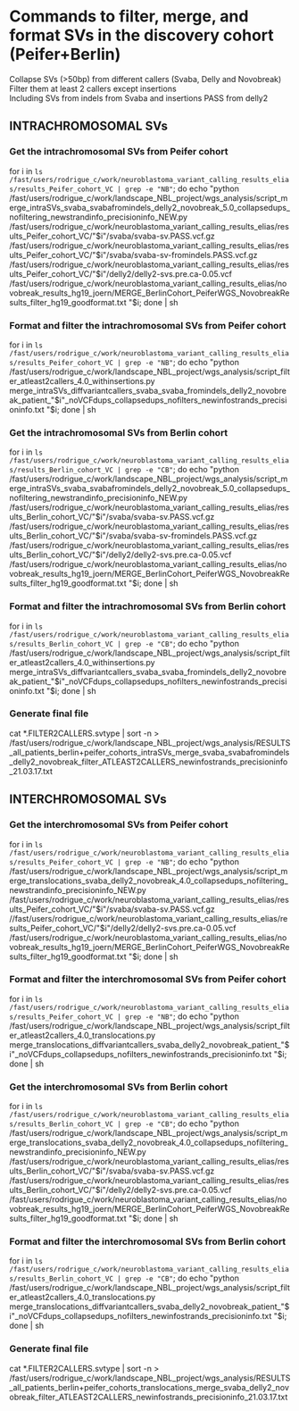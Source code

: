 # Commands to filter, merge, and format SVs in the discovery cohort (Peifer+Berlin)

Collapse SVs (>50bp) from different callers (Svaba, Delly and Novobreak)<br/>
Filter them at least 2 callers except insertions<br/>
Including SVs from indels from Svaba and insertions PASS from delly2

## INTRACHROMOSOMAL SVs

### Get the intrachromosomal SVs from Peifer cohort
for i in `ls /fast/users/rodrigue_c/work/neuroblastoma_variant_calling_results_elias/results_Peifer_cohort_VC | grep -e "NB"`; do echo "python /fast/users/rodrigue_c/work/landscape_NBL_project/wgs_analysis/script_merge_intraSVs_svaba_svabafromindels_delly2_novobreak_5.0_collapsedups_nofiltering_newstrandinfo_precisioninfo_NEW.py /fast/users/rodrigue_c/work/neuroblastoma_variant_calling_results_elias/results_Peifer_cohort_VC/"$i"/svaba/svaba-sv.PASS.vcf.gz /fast/users/rodrigue_c/work/neuroblastoma_variant_calling_results_elias/results_Peifer_cohort_VC/"$i"/svaba/svaba-sv-fromindels.PASS.vcf.gz /fast/users/rodrigue_c/work/neuroblastoma_variant_calling_results_elias/results_Peifer_cohort_VC/"$i"/delly2/delly2-svs.pre.ca-0.05.vcf /fast/users/rodrigue_c/work/neuroblastoma_variant_calling_results_elias/novobreak_results_hg19_joern/MERGE_BerlinCohort_PeiferWGS_NovobreakResults_filter_hg19_goodformat.txt "$i; done | sh

### Format and filter the intrachromosomal SVs from Peifer cohort
for i in `ls /fast/users/rodrigue_c/work/neuroblastoma_variant_calling_results_elias/results_Peifer_cohort_VC | grep -e "NB"`; do echo "python /fast/users/rodrigue_c/work/landscape_NBL_project/wgs_analysis/script_filter_atleast2callers_4.0_withinsertions.py merge_intraSVs_diffvariantcallers_svaba_svaba_fromindels_delly2_novobreak_patient_"$i"_noVCFdups_collapsedups_nofilters_newinfostrands_precisioninfo.txt "$i; done | sh

### Get the intrachromosomal SVs from Berlin cohort
for i in `ls /fast/users/rodrigue_c/work/neuroblastoma_variant_calling_results_elias/results_Berlin_cohort_VC | grep -e "CB"`; do echo "python /fast/users/rodrigue_c/work/landscape_NBL_project/wgs_analysis/script_merge_intraSVs_svaba_svabafromindels_delly2_novobreak_5.0_collapsedups_nofiltering_newstrandinfo_precisioninfo_NEW.py /fast/users/rodrigue_c/work/neuroblastoma_variant_calling_results_elias/results_Berlin_cohort_VC/"$i"/svaba/svaba-sv.PASS.vcf.gz /fast/users/rodrigue_c/work/neuroblastoma_variant_calling_results_elias/results_Berlin_cohort_VC/"$i"/svaba/svaba-sv-fromindels.PASS.vcf.gz /fast/users/rodrigue_c/work/neuroblastoma_variant_calling_results_elias/results_Berlin_cohort_VC/"$i"/delly2/delly2-svs.pre.ca-0.05.vcf /fast/users/rodrigue_c/work/neuroblastoma_variant_calling_results_elias/novobreak_results_hg19_joern/MERGE_BerlinCohort_PeiferWGS_NovobreakResults_filter_hg19_goodformat.txt "$i; done | sh

### Format and filter the intrachromosomal SVs from Berlin cohort
for i in `ls /fast/users/rodrigue_c/work/neuroblastoma_variant_calling_results_elias/results_Berlin_cohort_VC | grep -e "CB"`; do echo "python /fast/users/rodrigue_c/work/landscape_NBL_project/wgs_analysis/script_filter_atleast2callers_4.0_withinsertions.py merge_intraSVs_diffvariantcallers_svaba_svaba_fromindels_delly2_novobreak_patient_"$i"_noVCFdups_collapsedups_nofilters_newinfostrands_precisioninfo.txt "$i; done | sh

### Generate final file
cat *.FILTER2CALLERS.svtype | sort -n > /fast/users/rodrigue_c/work/landscape_NBL_project/wgs_analysis/RESULTS_all_patients_berlin+peifer_cohorts_intraSVs_merge_svaba_svabafromindels_delly2_novobreak_filter_ATLEAST2CALLERS_newinfostrands_precisioninfo_21.03.17.txt


## INTERCHROMOSOMAL SVs

### Get the interchromosomal SVs from Peifer cohort
for i in `ls /fast/users/rodrigue_c/work/neuroblastoma_variant_calling_results_elias/results_Peifer_cohort_VC | grep -e "NB"`; do echo "python /fast/users/rodrigue_c/work/landscape_NBL_project/wgs_analysis/script_merge_translocations_svaba_delly2_novobreak_4.0_collapsedups_nofiltering_newstrandinfo_precisioninfo_NEW.py /fast/users/rodrigue_c/work/neuroblastoma_variant_calling_results_elias/results_Peifer_cohort_VC/"$i"/svaba/svaba-sv.PASS.vcf.gz //fast/users/rodrigue_c/work/neuroblastoma_variant_calling_results_elias/results_Peifer_cohort_VC/"$i"/delly2/delly2-svs.pre.ca-0.05.vcf /fast/users/rodrigue_c/work/neuroblastoma_variant_calling_results_elias/novobreak_results_hg19_joern/MERGE_BerlinCohort_PeiferWGS_NovobreakResults_filter_hg19_goodformat.txt "$i; done | sh

### Format and filter the interchromosomal SVs from Peifer cohort
for i in `ls /fast/users/rodrigue_c/work/neuroblastoma_variant_calling_results_elias/results_Peifer_cohort_VC | grep -e "NB"`; do echo "python /fast/users/rodrigue_c/work/landscape_NBL_project/wgs_analysis/script_filter_atleast2callers_4.0_translocations.py merge_translocations_diffvariantcallers_svaba_delly2_novobreak_patient_"$i"_noVCFdups_collapsedups_nofilters_newinfostrands_precisioninfo.txt "$i; done | sh

### Get the interchromosomal SVs from Berlin cohort
for i in `ls /fast/users/rodrigue_c/work/neuroblastoma_variant_calling_results_elias/results_Berlin_cohort_VC | grep -e "CB"`; do echo "python /fast/users/rodrigue_c/work/landscape_NBL_project/wgs_analysis/script_merge_translocations_svaba_delly2_novobreak_4.0_collapsedups_nofiltering_newstrandinfo_precisioninfo_NEW.py /fast/users/rodrigue_c/work/neuroblastoma_variant_calling_results_elias/results_Berlin_cohort_VC/"$i"/svaba/svaba-sv.PASS.vcf.gz /fast/users/rodrigue_c/work/neuroblastoma_variant_calling_results_elias/results_Berlin_cohort_VC/"$i"/delly2/delly2-svs.pre.ca-0.05.vcf /fast/users/rodrigue_c/work/neuroblastoma_variant_calling_results_elias/novobreak_results_hg19_joern/MERGE_BerlinCohort_PeiferWGS_NovobreakResults_filter_hg19_goodformat.txt "$i; done | sh

### Format and filter the interchromosomal SVs from Berlin cohort
for i in `ls /fast/users/rodrigue_c/work/neuroblastoma_variant_calling_results_elias/results_Berlin_cohort_VC | grep -e "CB"`; do echo "python /fast/users/rodrigue_c/work/landscape_NBL_project/wgs_analysis/script_filter_atleast2callers_4.0_translocations.py merge_translocations_diffvariantcallers_svaba_delly2_novobreak_patient_"$i"_noVCFdups_collapsedups_nofilters_newinfostrands_precisioninfo.txt "$i; done | sh

### Generate final file
cat *.FILTER2CALLERS.svtype | sort -n > /fast/users/rodrigue_c/work/landscape_NBL_project/wgs_analysis/RESULTS_all_patients_berlin+peifer_cohorts_translocations_merge_svaba_delly2_novobreak_filter_ATLEAST2CALLERS_newinfostrands_precisioninfo_21.03.17.txt
